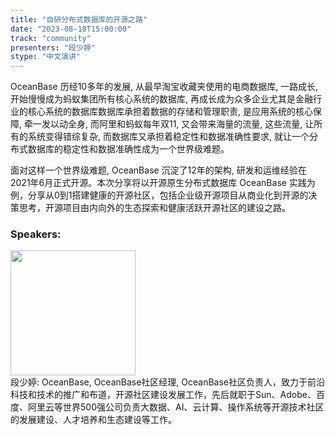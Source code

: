 ```yaml
---
title: "自研分布式数据库的开源之路"
date: "2023-08-18T15:00:00" 
track: "community"
presenters: "段少婷"
stype: "中文演讲"
---
```

OceanBase 历经10多年的发展, 从最早淘宝收藏夹使用的电商数据库, 一路成长, 开始慢慢成为蚂蚁集团所有核心系统的数据库, 再成长成为众多企业尤其是金融行业的核心系统的数据库数据库承担着数据的存储和管理职责, 是应用系统的核心保障, 牵一发以动全身, 而阿里和蚂蚁每年双11, 又会带来海量的流量, 这些流量, 让所有的系统变得错综复杂, 而数据库又承担着稳定性和数据准确性要求, 就让一个分布式数据库的稳定性和数据准确性成为一个世界级难题。

面对这样一个世界级难题, OceanBase 沉淀了12年的架构, 研发和运维经验在2021年6月正式开源。本次分享将以开源原生分布式数据库 OceanBase 实践为例，分享从0到1搭建健康的开源社区，包括企业级开源项目从商业化到开源的决策思考，开源项目由内向外的生态探索和健康活跃开源社区的建设之路。
 ### Speakers: 
 <img src="https://img.bagevent.com/resource/20230601/0939135170.jpg" width="200" /><br>段少婷: OceanBase, OceanBase社区经理, OceanBase社区负责人，致力于前沿科技和技术的推广和布道，开源社区建设发展工作，先后就职于Sun、Adobe、百度、阿里云等世界500强公司负责大数据、AI、云计算、操作系统等开源技术社区的发展建设、人才培养和生态建设等工作。
 <br><br>